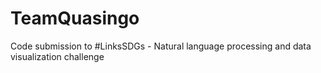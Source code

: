 # TeamQuasingo
Code submission to #LinksSDGs - Natural language processing and data visualization challenge
